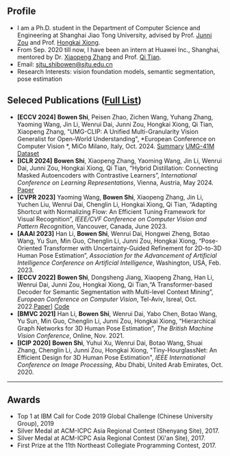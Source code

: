 ## Profile

* I am a Ph.D. student in the Department of Computer Science and Engineering at Shanghai Jiao Tong University, advised by Prof. [Junni Zou](https://min.sjtu.edu.cn/En/FacultyShow/4?Vid=15) and Prof. [Hongkai Xiong](https://min.sjtu.edu.cn/En/FacultyShow/4?Vid=14).
* From Sep. 2020 till now, I have been an intern at Huawei Inc., Shanghai, mentored by Dr. [Xiaopeng Zhang](https://sites.google.com/site/zxphistory/) and Prof. [Qi Tian](https://scholar.google.com/citations?user=61b6eYkAAAAJ).
* Email: sjtu_shibowen@sjtu.edu.cn
* Research Interests: vision foundation models, semantic segmentation, pose estimation

## Seleced Publications ([Full List](https://scholar.google.com/citations?user=lJHbpY0AAAAJ))
* **[ECCV 2024]** **Bowen Shi**, Peisen Zhao, Zichen Wang, Yuhang Zhang, Yaoming Wang, Jin Li, Wenrui Dai, Junni Zou, Hongkai Xiong, Qi Tian,
Xiaopeng Zhang, "UMG-CLIP: A Unified Multi-Granularity Vision Generalist for Open-World Understanding", *European Conference on Computer Vision *, MiCo Milano, Italy, Oct. 2024. [Summary](https://mp.weixin.qq.com/s/VTiPMYwUyxtYqxcQsM7opg) [UMG-41M Dataset](https://huggingface.co/datasets/lygsbw/UMG-41M)
* **[ICLR 2024]** **Bowen Shi**, Xiaopeng Zhang, Yaoming Wang, Jin Li, Wenrui Dai, Junni Zou, Hongkai Xiong, Qi Tian, “Hybrid Distillation: Connecting Masked Autoencoders with Contrastive Learners”, *International Conference on Learning Representations*, Vienna, Austria, May 2024. [Paper](https://openreview.net/pdf?id=jUWktnsplU)
* **[CVPR 2023]** Yaoming Wang, **Bowen Shi**, Xiaopeng Zhang, Jin Li, Yuchen Liu, Wenrui Dai, Chenglin Li, Hongkai Xiong, Qi Tian, “Adapting Shortcut with Normalizing Flow: An Efficient Tuning Framework for Visual Recognition”, *IEEE/CVF Conference on Computer Vision and Pattern Recognition*, Vancouver, Canada, June 2023.
* **[AAAI 2023]** Han Li, **Bowen Shi**, Wenrui Dai, Hongwei Zheng, Botao Wang, Yu Sun, Min Guo, Chenglin Li, Junni Zou, Hongkai Xiong, “Pose-Oriented Transformer with Uncertainty-Guided Refinement for 2D-to-3D Human Pose Estimation”, *Association for the Advancement of Artificial Intelligence Conference on Artificial Intelligence*, Washington, USA, Feb. 2023.
* **[ECCV 2022]** **Bowen Shi**, Dongsheng Jiang, Xiaopeng Zhang, Han Li, Wenrui Dai, Junni Zou, Hongkai Xiong, Qi Tian,“A Transformer-based Decoder for Semantic Segmentation with Multi-level Context Mining”, *European Conference on Computer Vision*, Tel-Aviv, Isreal, Oct. 2022.[Paper](https://www.ecva.net/papers/eccv_2022/papers_ECCV/papers/136880617.pdf)] [Code](https://github.com/lygsbw/segdeformer)
* **[BMVC 2021]** Han Li, **Bowen Shi**, Wenrui Dai, Yabo Chen, Botao Wang, Yu Sun, Min Guo, Chenglin Li, Junni Zou, Hongkai Xiong, “Hierarchical Graph Networks for 3D Human Pose Estimation”, *The British Machine Vision Conference*, Online, Nov. 2021.
* **[ICIP 2020]** **Bowen Shi**, Yuhui Xu, Wenrui Dai, Botao Wang, Shuai Zhang, Chenglin Li, Junni Zou, Hongkai Xiong, "Tiny-HourglassNet: An Efficient Design for 3D Human Pose Estimation",  *IEEE International Conference on Image Processing*, Abu Dhabi, United Arab Emirates, Oct. 2020.

---

## Awards
* Top 1 at IBM Call for Code 2019 Global Challenge (Chinese University Group), 2019
* Silver Medal at ACM-ICPC Asia Regional Contest (Shenyang Site), 2017.
* Silver Medal at ACM-ICPC Asia Regional Contest (Xi'an Site), 2017.
* First Prize at the 11th Northeast Collegiate Programming Contest, 2017.
